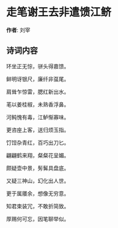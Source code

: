 # 走笔谢王去非遣馈江鲚

**作者**: 刘宰

## 诗词内容

环坐正无悰，骈头得嘉馈。

鲜明讶银尺，廉纤非虿尾。

肩耸乍惊雷，腮红新出水。

芼以姜桂椒，未熟香浮鼻。

河鲀愧有毒，江鲈惭寡味。

更咨座上客，送归烦玉指。

饤饾杂青红，百巧出刀匕。

翩翩鹤来翔，粲粲花呈媚。

颇疑壶中景，髣髴具盘底。

又疑三神山，幻化出人世。

更于属餍余，想像无穷意。

知君束装冗，不敢折简致。

厚赐何可忘，因笔聊举似。

